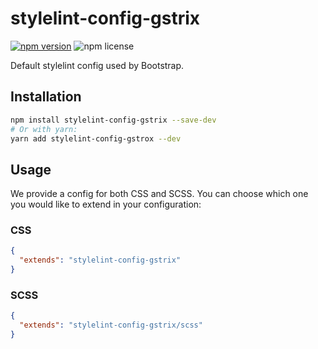 # stylelint-config-gstrix

[![npm version](https://img.shields.io/npm/v/stylelint-config-gstrix?color=brightgreen)](https://www.npmjs.com/package/stylelint-config-gstrix) ![npm license](https://img.shields.io/npm/l/stylelint-config-gstrix?color=brightgreen)

Default stylelint config used by Bootstrap.

## Installation

```bash
npm install stylelint-config-gstrix --save-dev
# Or with yarn:
yarn add stylelint-config-gstrox --dev
```

## Usage

We provide a config for both CSS and SCSS. You can choose which one you would like to extend in your configuration:

### CSS

```json
{
  "extends": "stylelint-config-gstrix"
}
```

### SCSS

```json
{
  "extends": "stylelint-config-gstrix/scss"
}
```
